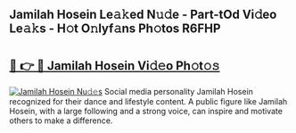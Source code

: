 ## Jamilah Hosein Le𝚊𝚔ed N𝚞𝚍e - Part-tOd Vi𝚍eo Le𝚊𝚔s - H𝚘t O𝚗lyf𝚊ns Ph𝚘tos R6FHP

# <h2><a href="http://hf5mlq.feru.top/?c=Jamilah+Hosein">🔗 👉 🔴 Jamilah Hosein Vi𝚍𝚎o Ph𝚘t𝚘𝚜</a></h2>

[![Jamilah Hosein Nu𝚍𝚎s](https://i.imgur.com/0TWrTi3.gif)](http://hf5mlq.feru.top/?c=Jamilah+Hosein)
Social media personality Jamilah Hosein recognized for their dance and lifestyle content. A public figure like Jamilah Hosein, with a large following and a strong voice, can inspire and motivate others to make a difference. 
